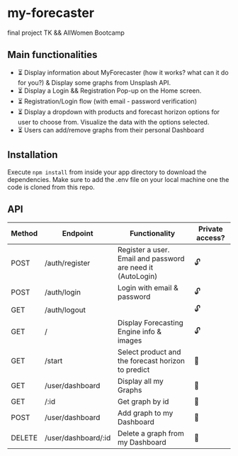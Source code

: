 # my-forecaster
final project TK &amp;&amp; AllWomen Bootcamp


## Main functionalities

- :hourglass_flowing_sand: Display information about MyForecaster (how it works? what can it do for you?) & Display some graphs from Unsplash API.
- :hourglass_flowing_sand: Display a Login && Registration Pop-up on the Home screen.
- :hourglass_flowing_sand: Registration/Login flow (with email - password verification)
- :hourglass_flowing_sand: Display a dropdown with products and forecast horizon options for user to choose from. Visualize the data with the options selected.
- :hourglass_flowing_sand: Users can add/remove graphs from their personal Dashboard

## Installation

Execute `npm install` from inside your app directory to download the dependencies.
Make sure to add the .env file on your local machine one the code is cloned from this repo.

## API

| Method | Endpoint              | Functionality                                               | Private access?                 |
| ------ | --------------------- | ----------------------------------------------------------- | ------------------------------- |
| POST   | /auth/register        | Register a user. Email and password are need it (AutoLogin) | :unlock:                        |
| POST   | /auth/login           | Login with email & password                                 | :unlock:                        |
| GET    | /auth/logout          |                                                             | :unlock:                        |
| GET    | /                     | Display Forecasting Engine info & images                    | :unlock:                        |
| GET    | /start                | Select product and the forecast horizon to predict          | :closed_lock_with_key:          |
| GET    | /user/dashboard       | Display all my Graphs                                       | :closed_lock_with_key:          |
| GET    | /:id                  | Get graph by id                                             | :closed_lock_with_key:          |
| POST   | /user/dashboard       | Add graph to my Dashboard                                   | :closed_lock_with_key:          |
| DELETE | /user/dashboard/:id   | Delete a graph from my Dashboard                            | :closed_lock_with_key:          |
